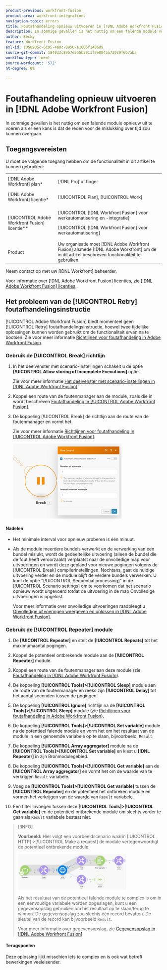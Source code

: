 ```yaml
---
product-previous: workfront-fusion
product-area: workfront-integrations
navigation-topic: errors
title: Foutafhandeling opnieuw uitvoeren in [!DNL Adobe Workfront Fusion]
description: In sommige gevallen is het nuttig om een falende module voor een paar keer opnieuw uit te voeren als er een kans is dat de reden voor de mislukking over tijd zou kunnen overgaan.
author: Becky
feature: Workfront Fusion
exl-id: 1058905c-6c95-4a8c-8956-e1606f1486d9
source-git-commit: 184033c8957e955b3011f7e0845a73029f6b7aba
workflow-type: tm+mt
source-wordcount: '572'
ht-degree: 0%

---
```


# Foutafhandeling opnieuw uitvoeren in [!DNL Adobe Workfront Fusion]

In sommige gevallen is het nuttig om een falende module opnieuw uit te voeren als er een kans is dat de reden voor de mislukking over tijd zou kunnen overgaan.

## Toegangsvereisten

U moet de volgende toegang hebben om de functionaliteit in dit artikel te kunnen gebruiken:

<table style="table-layout:auto">
 <col> 
 <col> 
 <tbody> 
  <tr> 
   <td role="rowheader">[!DNL Adobe Workfront] plan*</td> 
   <td> <p>[!DNL Pro] of hoger</p> </td> 
  </tr> 
  <tr data-mc-conditions=""> 
   <td role="rowheader">[!DNL Adobe Workfront] licentie*</td> 
   <td> <p>[!UICONTROL Plan], [!UICONTROL Work]</p> </td> 
  </tr> 
  <tr> 
   <td role="rowheader">[!UICONTROL Adobe Workfront Fusion] licentie**</td> 
   <td> <p>[!UICONTROL [!DNL Workfront Fusion] voor werkautomatisering en -integratie] </p><p>[!UICONTROL [!DNL Workfront Fusion] voor werkautomatisering]</p>  </td> 
  </tr> 
  <tr> 
   <td role="rowheader">Product</td> 
   <td>Uw organisatie moet [!DNL Adobe Workfront Fusion] alsmede [!DNL Adobe Workfront] om de in dit artikel beschreven functionaliteit te gebruiken.</td> 
  </tr> 
 </tbody> 
</table>

Neem contact op met uw [!DNL Workfront] beheerder.

Voor informatie over [!DNL Adobe Workfront Fusion] licenties, zie [[!DNL Adobe Workfront Fusion] licenties](../../workfront-fusion/get-started/license-automation-vs-integration.md).

## Het probleem van de [!UICONTROL Retry] foutafhandelingsinstructie

[!UICONTROL Adobe Workfront Fusion] biedt momenteel geen [!UICONTROL Retry] foutafhandelingsinstructie, hoewel twee tijdelijke oplossingen kunnen worden gebruikt om de functionaliteit ervan na te bootsen. Zie voor meer informatie [Richtlijnen voor foutafhandeling in Adobe Workfront Fusion](../../workfront-fusion/errors/directives-for-error-handling.md).

### Gebruik de [!UICONTROL Break] richtlijn

1. In het deelvenster met scenario-instellingen schakelt u de optie **[!UICONTROL Allow storing of Incomplete Executions]** optie.

   Zie voor meer informatie [Het deelvenster met scenario-instellingen in [!DNL Adobe Workfront Fusion]](../../workfront-fusion/scenarios/scenario-settings-panel.md).

1. Koppel een route van de foutenmanager aan de module, zoals die in wordt beschreven [Foutafhandeling in [!UICONTROL Adobe Workfront Fusion]](../../workfront-fusion/errors/error-handling.md).
1. De koppeling [!UICONTROL Break] de richtlijn aan de route van de foutenmanager en vormt het.

   Zie voor meer informatie [Richtlijnen voor foutafhandeling in [!UICONTROL Adobe Workfront Fusion]](../../workfront-fusion/errors/directives-for-error-handling.md).

   ![](assets/break-directive-350x241.png)

#### Nadelen

* Het minimale interval voor opnieuw proberen is één minuut.
* Als de module meerdere bundels verwerkt en de verwerking van een bundel mislukt, wordt de gedeeltelijke uitvoering (alleen de bundel die de fout heeft veroorzaakt) verplaatst naar de onvolledige map voor uitvoeringen en wordt deze gepland voor nieuwe pogingen volgens de [!UICONTROL Break] compilerinstellingen. Nochtans, gaat de huidige uitvoering verder en de module blijft de verdere bundels verwerken. U kunt de optie &quot;[!UICONTROL Sequential processing]&quot; in de [!UICONTROL Scenario settings] om te voorkomen dat het scenario opnieuw wordt uitgevoerd totdat de uitvoering in de map Onvolledige uitvoeringen is opgelost.

   Voor meer informatie over onvolledige uitvoeringen raadpleegt u [Onvolledige uitvoeringen weergeven en oplossen in [!DNL Adobe Workfront Fusion]](../../workfront-fusion/scenarios/view-and-resolve-incomplete-executions.md).

### Gebruik de [!UICONTROL Repeater] module

1. De **[!UICONTROL Repeater]** en stelt de **[!UICONTROL Repeats]** tot het maximumaantal pogingen.
1. Koppel de potentieel ontbrekende module aan de **[!UICONTROL Repeater]** module.
1. Koppel een route van de foutenmanager aan deze module (zie [Foutafhandeling in [!DNL Adobe Workfront Fusio]n](../../workfront-fusion/errors/error-handling.md)).
1. De koppeling **[!UICONTROL Tools]>[!UICONTROL Sleep]** module aan de route van de foutenmanager en reeks zijn **[!UICONTROL Delay]** tot het aantal seconden tussen de pogingen.

1. De koppeling **[!UICONTROL Ignore]** richtlijn na de **[!UICONTROL Tools]>[!UICONTROL Sleep]** module (zie [Richtlijnen voor foutafhandeling in Adobe Workfront Fusion](../../workfront-fusion/errors/directives-for-error-handling.md)).

1. De koppeling **[!UICONTROL Tools]>[!UICONTROL Set variable]** module na de potentieel falende module en vorm het om het resultaat van de module in een genoemde variabele op te slaan, bijvoorbeeld, `Result`.

1. De koppeling **[!UICONTROL Array aggregator]** module na de **[!UICONTROL Tools]>[!UICONTROL Set variable]** en kiest u **[!DNL Repeater]** in zijn Bronmodulegebied.

1. De koppeling **[!UICONTROL Tools]>[!UICONTROL Get variable]** aan de **[!UICONTROL Array aggregator]** en vormt het om de waarde van te verkrijgen `Result` variabele.

1. Voeg de **[!UICONTROL Tools]>[!UICONTROL Get variable]** tussen de **[!UICONTROL Repeater]** en de potentieel het ontbreken module en vormen het verkrijgen van de waarde van `Result` variabele.

1. Een filter invoegen tussen deze **[!UICONTROL Tools]>[!UICONTROL Get variable]** en de potentieel ontbrekende module om slechts verder te gaan als `Result` variabele bestaat niet.

>[!INFO]
>
>**Voorbeeld:** Hier volgt een voorbeeldscenario waarin [!UICONTROL HTTP] >[!UICONTROL Make a request] de module vertegenwoordigt de potentieel ontbrekende module:
>
>![](assets/http-make-request-350x116.png)
>
>Als het resultaat van de potentieel falende module te complex is om in een eenvoudige variabele worden opgeslagen, kunt u een gegevensopslag gebruiken om het resultaat op te slaan/terug te winnen. De gegevensopslag zou slechts één record bevatten. De sleutel van de record kan bijvoorbeeld `Result`.
>
>Voor meer informatie over gegevensopslag, zie [Gegevensopslag in [!DNL Adobe Workfront Fusion]](../../workfront-fusion/modules/data-stores.md)

#### Terugspoelen

Deze oplossing lijkt misschien iets te complex en is ook wat betreft bewerkingen veeleisender.
